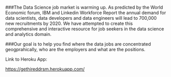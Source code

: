 ###The Data Science job market is warming up. As predicted by the World Economic forum, IBM and Linkedin Workforce Report the annual demand for data scientists, data developers and data engineers will lead to 700,000 new recruitments by 2020. We have attempted to create this comprehensive and interactive resource for job seekers in the data science and analytics domain.

###Our goal is to help you find where the data jobs are concentrated geogprahically, who are the employers and what are the positions.

Link to Heroku App:

https://gethireddrsm.herokuapp.com/
